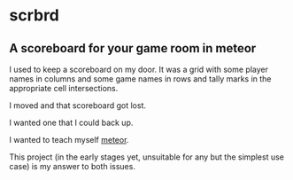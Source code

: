 # scrbrd
## A scoreboard for your game room in meteor

I used to keep a scoreboard on my door. It was a grid with some player names in columns and some game names in rows and
tally marks in the appropriate cell intersections.

I moved and that scoreboard got lost.

I wanted one that I could back up. 

I wanted to teach myself [meteor](https://www.meteor.com/).

This project (in the early stages yet, unsuitable for any but the simplest use case) is my answer to both issues.
